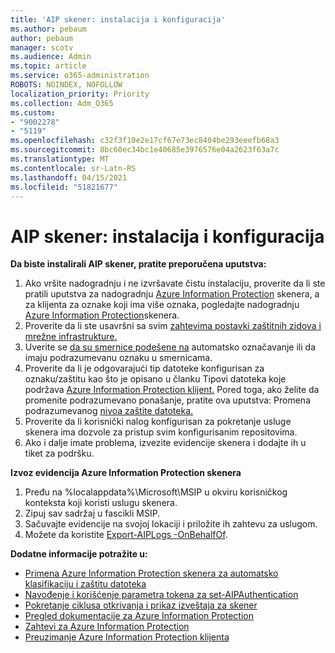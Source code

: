 ```yaml
---
title: 'AIP skener: instalacija i konfiguracija'
ms.author: pebaum
author: pebaum
manager: scotv
ms.audience: Admin
ms.topic: article
ms.service: o365-administration
ROBOTS: NOINDEX, NOFOLLOW
localization_priority: Priority
ms.collection: Adm_O365
ms.custom:
- "9002278"
- "5119"
ms.openlocfilehash: c32f3f10e2e17cf67e73ec8404be293eeefb68a3
ms.sourcegitcommit: 8bc60ec34bc1e40685e3976576e04a2623f63a7c
ms.translationtype: MT
ms.contentlocale: sr-Latn-RS
ms.lasthandoff: 04/15/2021
ms.locfileid: "51821677"
---
```

# <a name="aip-scanner-installation-and-configuration"></a>AIP skener: instalacija i konfiguracija

**Da biste instalirali AIP skener, pratite preporučena uputstva:**

1. Ako vršite nadogradnju i ne izvršavate čistu instalaciju, proverite da li ste pratili uputstva za nadogradnju [Azure Information Protection](https://docs.microsoft.com/azure/information-protection/rms-client/client-admin-guide#upgrading-the-azure-information-protection-scanner) skenera, a za klijenta za oznake koji ima više oznaka, pogledajte nadogradnju [Azure Information Protection](https://docs.microsoft.com/azure/information-protection/rms-client/clientv2-admin-guide#upgrading-the-azure-information-protection-scanner)skenera.
2. Proverite da li ste usavršni sa svim [zahtevima postavki zaštitnih zidova i mrežne infrastrukture.](https://docs.microsoft.com/azure/information-protection/requirements#firewalls-and-network-infrastructure)
3. Uverite se [da su smernice podešene na](https://docs.microsoft.com/azure/information-protection/configure-policy) automatsko označavanje ili da imaju podrazumevanu oznaku u smernicama.
4. Proverite da li je odgovarajući tip datoteke konfigurisan za oznaku/zaštitu kao što je opisano u članku Tipovi datoteka koje podržava [Azure Information Protection klijent.](https://docs.microsoft.com/azure/information-protection/rms-client/client-admin-guide-file-types#supported-file-types-for-classification-and-protection) Pored toga, ako želite da promenite podrazumevano ponašanje, pratite ova uputstva: Promena podrazumevanog [nivoa zaštite datoteka.](https://docs.microsoft.com/azure/information-protection/rms-client/client-admin-guide-file-types#changing-the-default-protection-level-of-files)
5. Proverite da li korisnički nalog konfigurisan za pokretanje usluge skenera ima dozvole za pristup svim konfigurisanim repositovima.
6. Ako i dalje imate problema, izvezite evidencije skenera i dodajte ih u tiket za podršku.

**Izvoz evidencija Azure Information Protection skenera**

1. Pređu na %localappdata%\Microsoft\MSIP u okviru korisničkog konteksta koji koristi uslugu skenera.
2. Zipuj sav sadržaj u fascikli MSIP.
3. Sačuvajte evidencije na svojoj lokaciji i priložite ih zahtevu za uslugom.
4. Možete da koristite [Export-AIPLogs -OnBehalfOf](https://docs.microsoft.com/powershell/module/azureinformationprotection/export-aiplogs?view=azureipps).

**Dodatne informacije potražite u:**
- [Primena Azure Information Protection skenera za automatsko klasifikaciju i zaštitu datoteka](https://docs.microsoft.com/azure/information-protection/deploy-aip-scanner)
- [Navođenje i korišćenje parametra tokena za set-AIPAuthentication](https://docs.microsoft.com/azure/information-protection/rms-client/client-admin-guide-powershell#specify-and-use-the-token-parameter-for-set-aipauthentication)
- [Pokretanje ciklusa otkrivanja i prikaz izveštaja za skener](https://docs.microsoft.com/azure/information-protection/deploy-aip-scanner#run-a-discovery-cycle-and-view-reports-for-the-scanner)
- [Pregled dokumentacije za Azure Information Protection](https://docs.microsoft.com/azure/information-protection/what-is-information-protection)
- [Zahtevi za Azure Information Protection](https://docs.microsoft.com/azure/information-protection/get-started/requirements)
- [Preuzimanje Azure Information Protection klijenta](https://www.microsoft.com/download/details.aspx?id=53018)
